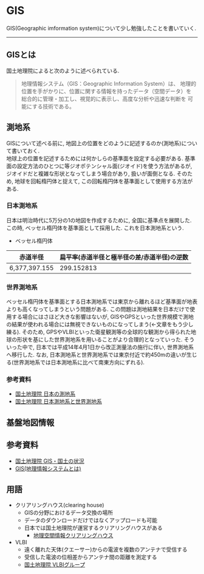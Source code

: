 # GIS

GIS(Geographic imformation system)について少し勉強したことを書いていく.

-----------------------------------------------------------

## GISとは
国土地理院によると次のように述べられている. 

> 地理情報システム（GIS：Geographic Information System）は、
> 地理的位置を手がかりに、位置に関する情報を持ったデータ（空間データ）を
> 総合的に管理・加工し、視覚的に表示し、高度な分析や迅速な判断を
> 可能にする技術である。

## 測地系
GISについて述べる前に, 地図上の位置をどのように記述するのか(測地系)について書いておく.  
地球上の位置を記述するためには何かしらの基準面を設定する必要がある. 
基準面の設定方法のひとつに等ジオポテンシャル面(ジオイド)を使う方法があるが,
ジオイドだと複雑な形状となってしまう場合があり, 扱いが面倒となる. 
そのため, 地球を回転楕円体と捉えて, この回転楕円体を基準面として使用する方法がある.


### 日本測地系
日本は明治時代に5万分の1の地図を作成するために, 全国に基準点を展開した. この時,
ベッセル楕円体を基準面として採用した. これを日本測地系という. 

* ベッセル楕円体

|赤道半径      | 扁平率(赤道半径と極半径の差/赤道半径)の逆数| 
|--------------|-------------|
|6,377,397.155 | 299.152813  | 


### 世界測地系
  ベッセル楕円体を基準面とする日本測地系では東京から離れるほど基準面が地表よりも高くなってしまうという問題がある. この問題は測地結果を日本だけで使用する場合にはさほど大きな影響はないが, GISやGPSといった世界規模で測地の結果が使われる場合には無視できないものになってしまう(←文章をもう少し練る).
そのため, GPSやVLBIといった衛星観測等の全球的な観測から得られた地球の形状を基にした世界測地系を用いることがより合理的となっていった. 
そういった中で, 日本では平成14年4月1日から改正測量法の施行に伴い, 世界測地系へ移行した. なお, 日本測地系と世界測地系では東京付近で約450mの違いが生じる(世界測地系では日本測地系に比べて南東方向にずれる). 

### 参考資料

* [国土地理院 日本の測地系](http://www.gsi.go.jp/sokuchikijun/datum-main.html)
* [国土地理院 日本測地系と世界測地系](http://www.gsi.go.jp/LAW/G2000-g2000-h3.htm)

## 基盤地図情報





## 参考資料
* [国土地理院 GIS・国土の状況](http://www.gsi.go.jp/gis.html)
* [GIS(地理情報システムとは)](http://www.esrij.com/getting-started/what-is-gis/)

## 用語

* クリアリングハウス(clearing house) 
  + GISの分野におけるデータ交換の場所
  + データのダウンロードだけではなくアップロードも可能
  + 日本では国土地理院が運営するクリアリングハウスがある
    - [地理空間情報クリアリングハウス](http://ckan.gsi.go.jp/)
* VLBI
  + 遠く離れた天体(クエーサー)からの電波を複数のアンテナで受信する
  + 受信した電波の位相差からアンテナ間の距離を測定する
  + [国土地理院 VLBIグループ](http://www.spacegeodesy.go.jp/vlbi/ja/whatisvlbi/principle.html#1)
